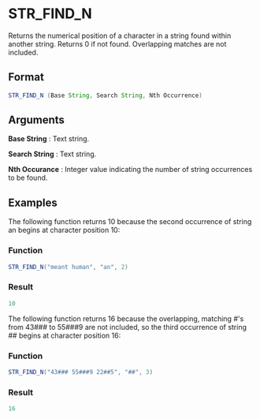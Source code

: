 # STR_FIND_N
Returns the numerical position of a character in a string found within another string. Returns 0 if not found. Overlapping matches are not included.

## Format
```java
STR_FIND_N (Base String, Search String, Nth Occurrence)
```

## Arguments
 
**Base String**
: Text string.

**Search String**
: Text string.

**Nth Occurance**
: Integer value indicating the number of string occurrences to be found.

## Examples
The following function returns 10 because the second occurrence of string an begins at character position 10:
 
### Function
```java
STR_FIND_N("meant human", "an", 2)
```

### Result
```java
10
```
The following function returns 16 because the overlapping, matching #'s from 43### to 55###9 are not included, so the third occurrence of string ## begins at character position 16:
 
### Function
```java
STR_FIND_N("43### 55###9 22##5", "##", 3)
```

### Result
```java
16
```
